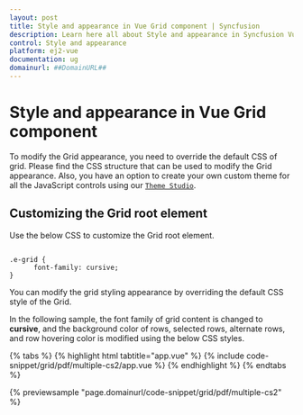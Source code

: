 ```yaml
---
layout: post
title: Style and appearance in Vue Grid component | Syncfusion
description: Learn here all about Style and appearance in Syncfusion Vue Grid component of Syncfusion Essential JS 2 and more.
control: Style and appearance 
platform: ej2-vue
documentation: ug
domainurl: ##DomainURL##
---
```


# Style and appearance in Vue Grid component

To modify the Grid appearance, you need to override the default CSS of grid. Please find the CSS structure that can be used to modify the Grid appearance. Also, you have an option to create your own custom theme for all the JavaScript controls using our [`Theme Studio`](https://ej2.syncfusion.com/themestudio/?theme=material).

## Customizing the Grid root element

Use the below CSS to customize the Grid root element.

```

.e-grid {
      font-family: cursive;
}

```

You can modify the grid styling appearance by overriding the default CSS style of the Grid.

In the following sample, the font family of grid content is changed to **cursive**, and the background color of rows, selected rows, alternate rows, and row hovering color is modified using the below CSS styles.

{% tabs %}
{% highlight html tabtitle="app.vue" %}
{% include code-snippet/grid/pdf/multiple-cs2/app.vue %}
{% endhighlight %}
{% endtabs %}
        
{% previewsample "page.domainurl/code-snippet/grid/pdf/multiple-cs2" %}